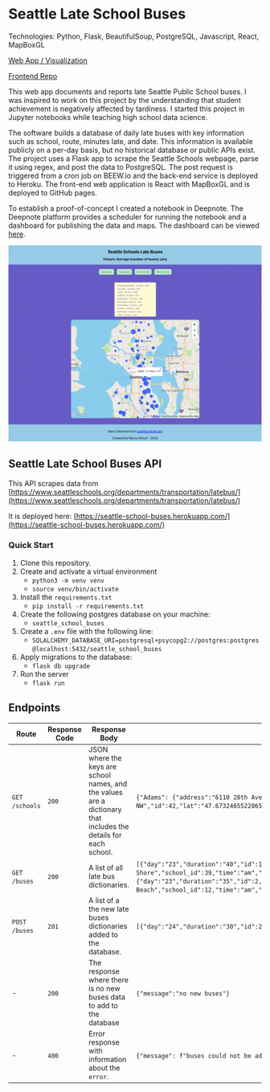 
# Seattle Late School Buses

Technologies: Python, Flask, BeautifulSoup, PostgreSQL, Javascript, React, MapBoxGL

[Web App / Visualization](https://beccaelenzil.github.io/buses-react/)

[Frontend Repo](https://github.com/beccaelenzil/buses-react/)

This web app documents and reports late Seattle Public School buses. I was inspired to work on this project by the understanding that student achievement is negatively affected by tardiness. I started this project in Jupyter notebooks while teaching high school data science.

The software builds a database of daily late buses with key information such as school, route, minutes late, and date. This information is available publicly on a per-day basis, but no historical database or public APIs exist. The project uses a Flask app to scrape the Seattle Schools webpage, parse it using regex, and post the data to PostgreSQL. The post request is triggered from a cron job on BEEW.io and the back-end service is deployed to Heroku. The front-end web application is React with MapBoxGL and is deployed to GitHub pages.

To establish a proof-of-concept I created a notebook in Deepnote. The Deepnote platform provides a scheduler for running the notebook and a dashboard for publishing the data and maps. The dashboard can be viewed [here](https://deepnote.com/@becca-elenzil-d9c9/Seattle-School-Buses-bc51b39c-c5fe-43bb-8712-4c80751b74ad).

![Late School Buses Web App Image with Leschi](./images/leschi.png)

## Seattle Late School Buses API

This API scrapes data from [https://www.seattleschools.org/departments/transportation/latebus/](https://www.seattleschools.org/departments/transportation/latebus/)

It is deployed here: [https://seattle-school-buses.herokuapp.com/](https://seattle-school-buses.herokuapp.com/)

### Quick Start

1. Clone this repository.
1. Create and activate a virtual environment
    - `python3 -m venv venv`
    - `source venv/bin/activate`
1. Install the `requirements.txt`
    - `pip install -r requirements.txt`
1. Create the following postgres database on your machine:
    - `seattle_school_buses`
1. Create a `.env` file with the following line:
    - `SQLALCHEMY_DATABASE_URI=postgresql+psycopg2://postgres:postgres@localhost:5432/seattle_school_buses`
1. Apply migrations to the database:
    - `flask db upgrade`
1. Run the server
    - `flask run`

## Endpoints

| Route | Response Code | Response Body | Example Response Body |
|--|--|--|--|
|`GET` `/schools`| `200`| JSON where the keys are school names, and the values are a dictionary that includes the details for each school.|`{"Adams": {"address":"6110 28th Ave NW","id":42,"lat":"47.6732465522865","lng":"-122.39295255961478","name":"Adams","option_alt":"N/A","type":"elementary school","zip":"98107"},...}` |
|`GET` `/buses` | `200`| A list of all late bus dictionaries. |`[{"day":"23","duration":"40","id":1,"month":"September","route":"268","school":"South Shore","school_id":39,"time":"am","units":"minutes","year":"2022"},{"day":"23","duration":"35","id":2,"month":"September","route":"379","school":"Rainier Beach","school_id":12,"time":"am","units":"minutes","year":"2022"},...]`|
|`POST` `/buses` | `201`| A list of a the new late buses dictionaries added to the database.| `[{"day":"24","duration":"30","id":245,"month":"October","route":"1787","school":"Lowell","school_id":73,"time":"am","units":"minutes","year":"2022"}]` |
| - | `200`|The response where there is no new buses data to add to the database |`{"message":"no new buses"}` |
| - | `400`|Error response with information about the `error`. |`{"message": f"buses could not be added {error}"` |


